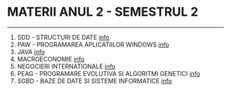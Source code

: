 # MATERII ANUL 2 - SEMESTRUL 2
-------------------------------


1. SDD - STRUCTURI DE DATE [info](http://www.acs.ase.ro/data-structures)
2. PAW - PROGRAMAREA APLICATIILOR WINDOWS [info](http://www.acs.ase.ro/paw)
3. JAVA [info](http://www.acs.ase.ro/java)
4. MACROECONOMIE [info]()
5. NEGOCIERI INTERNATIONALE [info]()
6. PEAG - PROGRAMARE EVOLUTIVA SI ALGORITMI GENETICI [info](http://www.programare.ase.ro/PEAG/default.html)
7. SGBD - BAZE DE DATE SI SISTEME INFORMATICE [info](http://bd.ase.ro)
